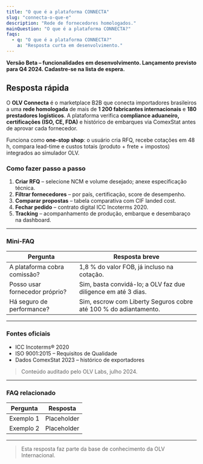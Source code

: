 ```yaml
---
title: "O que é a plataforma CONNECTA"
slug: "connecta-o-que-e"
description: "Rede de fornecedores homologados."
mainQuestion: "O que é a plataforma CONNECTA?"
faqs:
  - q: "O que é a plataforma CONNECTA?"
    a: "Resposta curta em desenvolvimento."
---
```


**Versão Beta – funcionalidades em desenvolvimento. Lançamento previsto para Q4 2024. Cadastre-se na lista de espera.**

## Resposta rápida

O **OLV Connecta** é o marketplace B2B que conecta importadores brasileiros a uma **rede homologada** de mais de **1 200 fabricantes internacionais** e **180 prestadores logísticos**. A plataforma verifica **compliance aduaneiro, certificações (ISO, CE, FDA)** e histórico de embarques via ComexStat antes de aprovar cada fornecedor.

Funciona como **one-stop shop**: o usuário cria RFQ, recebe cotações em 48 h, compara lead-time e custos totais (produto + frete + impostos) integrados ao simulador OLV.

### Como fazer passo a passo

1. **Criar RFQ** – selecione NCM e volume desejado; anexe especificação técnica.
2. **Filtrar fornecedores** – por país, certificação, score de desempenho.
3. **Comparar propostas** – tabela comparativa com CIF landed cost.
4. **Fechar pedido** – contrato digital ICC Incoterms 2020.
5. **Tracking** – acompanhamento de produção, embarque e desembaraço na dashboard.

---

### Mini-FAQ

| Pergunta | Resposta breve |
| --- | --- |
| A plataforma cobra comissão? | 1,8 % do valor FOB, já incluso na cotação. |
| Posso usar fornecedor próprio? | Sim, basta convidá-lo; a OLV faz due diligence em até 3 dias. |
| Há seguro de performance? | Sim, escrow com Liberty Seguros cobre até 100 % do adiantamento. |

---

### Fontes oficiais

* ICC Incoterms® 2020
* ISO 9001:2015 – Requisitos de Qualidade
* Dados ComexStat 2023 – histórico de exportadores

> Conteúdo auditado pelo OLV Labs, julho 2024.

---

### FAQ relacionado

| Pergunta | Resposta |
| --- | --- |
| Exemplo 1 | Placeholder |
| Exemplo 2 | Placeholder |

---

> Esta resposta faz parte da base de conhecimento da OLV Internacional.
